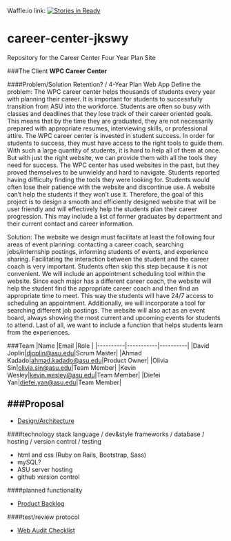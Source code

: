 Waffle.io link: [![Stories in Ready](https://badge.waffle.io/asu-cis440-summer/career-center-jkswy.png?label=ready&title=Ready)](https://waffle.io/asu-cis440-summer/career-center-jkswy)
# career-center-jkswy
Repository for the Career Center Four Year Plan Site

###The Client
  **WPC Career Center**
  
####Problem/Solution
Retention? / 4-Year Plan Web App
Define the problem:
	The WPC career center helps thousands of students every year with planning their career.  It is important for students to successfully transition from ASU into the workforce.  Students are often so busy with classes and deadlines that they lose track of their career oriented goals.  This means that by the time they are graduated, they are not necessarily prepared with appropriate resumes, interviewing skills, or professional attire.  The WPC career center is invested in student success.  In order for students to success, they must have access to the right tools to guide them.  With such a large quantity of students, it is hard to help all of them at once.  But with just the right website, we can provide them with all the tools they need for success.  The WPC center has used websites in the past, but they proved themselves to be unwieldy and hard to navigate.  Students reported having difficulty finding the tools they were looking for.  Students would often lose their patience with the website and discontinue use.  A website can’t help the students if they won’t use it.  Therefore, the goal of this project is to design a smooth and efficiently designed website that will be user friendly and will effectively help the students plan their career progression. This may include a list of former graduates by department and their current contact and career information.  

Solution:
The website we design must facilitate at least the following four areas of event planning: contacting a career coach, searching jobs/internship postings, informing students of events, and experience sharing.  Facilitating the interaction between the student and the career coach is very important.  Students often skip this step because it is not convenient.  We will include an appointment scheduling tool within the website.  Since each major has a different career coach, the website will help the student find the appropriate career coach and then find an appropriate time to meet.  This way the students will have 24/7 access to scheduling an appointment. Additionally, we will incorporate a tool for searching different job postings.  The website will also act as an event board, always showing the most current and upcoming events for students to attend.  Last of all, we want to include a function that helps students learn from the experiences.



###Team
|Name      |Email      |Role      |
|----------|-----------|----------|
|David Joplin|djoplin@asu.edu|Scrum Master|
|Ahmad Kadado|ahmad.kadado@asu.edu|Product Owner|
|Olivia Sin|olivia.sin@asu.edu|Team Member|
|Kevin Wesley|kevin.wesley@asu.edu|Team Member|
|Diefei Yan|diefei.yan@asu.edu|Team Member|

###Proposal
-


- [Design/Architecture](https://github.com/asu-cis440-summer/career-center-jkswy/blob/master/design_architecture.md)

####technology stack
  language / dev&style frameworks / database / hosting / version control / testing
  
- html and css (Ruby on Rails, Bootstrap, Sass) 
- mySQL?
- ASU server hosting
- github version control

####planned functionality

  - [Product Backlog](https://github.com/asu-cis440-summer/career-center-jkswy/blob/master/backlog.md)

####test/review protocol
- [Web Audit Checklist](https://github.com/asu-cis440-summer/career-center-jkswy/blob/master/Web_Audit_Checklist_3.pdf)
